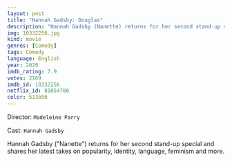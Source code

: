 ```yaml
---
layout: post
title: "Hannah Gadsby: Douglas"
description: "Hannah Gadsby (Nanette) returns for her second stand-up special and shares her latest takes on popularity, identity, language, feminism and more..."
img: 10332256.jpg
kind: movie
genres: [Comedy]
tags: Comedy 
language: English
year: 2020
imdb_rating: 7.9
votes: 2169
imdb_id: 10332256
netflix_id: 81054700
color: 513b56
---
```

Director: `Madeleine Parry`  

Cast: `Hannah Gadsby` 

Hannah Gadsby ("Nanette") returns for her second stand-up special and shares her latest takes on popularity, identity, language, feminism and more.